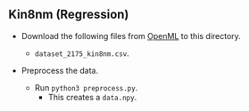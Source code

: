 Kin8nm (Regression)
---
* Download the following files from [OpenML](https://www.openml.org/d/189) to this directory.
    * `dataset_2175_kin8nm.csv`.

* Preprocess the data.
    * Run `python3 preprocess.py`.
    	* This creates a `data.npy`.

